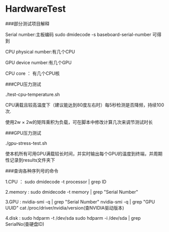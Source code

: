 # HardwareTest

###部分测试项目解释

Serial number:主板编码 sudo dmidecode -s baseboard-serial-number 可得到

CPU physical number:有几个CPU

GPU device number:有几个GPU

CPU core ： 有几个CPU核

###CPU压力测试

./test-cpu-temperature.sh

CPU满载且较高温度下（建议能达到80度左右时）每5秒检测是否降频，持续100次.

使用2w × 2w的矩阵乘积为负载，可在脚本中修改计算几次来调节测试时长

###GPU压力测试

./gpu-stress-test.sh

使本机所有可用GPU满载较长时间，并实时输出每个GPU的温度到终端，并周期性记录到results文件夹下

###查询各种序列号的命令

1.CPU ： sudo dmidecode -t processor | grep ID

2.memory : sudo dmidecode -t memory | grep "Serial Number"

3.GPU : nvidia-smi -q | grep "Serial Number"
        nvidia-smi -q | grep "GPU UUID"
        cat /proc/driver/nvidia/version(查NVIDIA驱动版本)
        
4.disk : sudo hdparm -t /dev/sda
         sudo hdparm -i /dev/sda | grep SerialNo(查硬盘ID)

